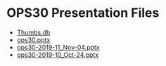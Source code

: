 <!--
This is a machine generated file, and should not be edited, as it will be overwritten with future updates.
-->

# OPS30 Presentation Files

- [Thumbs.db](https://globaleventcdn.blob.core.windows.net/assets/ops/ops30/Thumbs.db)
- [ops30.pptx](https://globaleventcdn.blob.core.windows.net/assets/ops/ops30/ops30.pptx)
- [ops30-2019-11_Nov-04.pptx](https://globaleventcdn.blob.core.windows.net/assets/ops/ops30/ops30-2019-11_Nov-04.pptx)
- [ops30-2019-10_Oct-24.pptx](https://globaleventcdn.blob.core.windows.net/assets/ops/ops30/ops30-2019-10_Oct-24.pptx)
